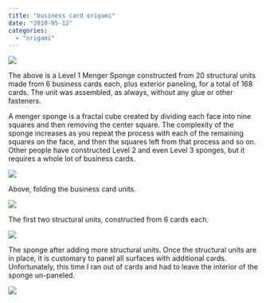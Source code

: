 ```yaml
---
title: "business card origami"
date: "2010-05-12"
categories: 
  - "origami"
---
```


[![](http://s3.media.squarespace.com/production/1431296/16917466/_PYw92neEA7o/TP7_-C4-ZwI/AAAAAAAAAJ0/9cdiDAUkRBI/s1600/business%2B1.jpg)](http://s3.media.squarespace.com/production/1431296/16917466/_PYw92neEA7o/TP7_-C4-ZwI/AAAAAAAAAJ0/9cdiDAUkRBI/s1600/business%2B1.jpg)

  
The above is a Level 1 Menger Sponge constructed from 20 structural units made from 6 business cards each, plus exterior paneling, for a total of 168 cards. The unit was assembled, as always, without any glue or other fasteners.

A menger sponge is a fractal cube created by dividing each face into nine squares and then removing the center square. The complexity of the sponge increases as you repeat the process with each of the remaining squares on the face, and then the squares left from that process and so on. Other people have constructed Level 2 and even Level 3 sponges, but it requires a whole lot of business cards.

[![](http://s3.media.squarespace.com/production/1431296/16917466/_PYw92neEA7o/TP7_-gBisfI/AAAAAAAAAJ4/2F5RT_pxTFg/s1600/business%2B2.jpg)](http://s3.media.squarespace.com/production/1431296/16917466/_PYw92neEA7o/TP7_-gBisfI/AAAAAAAAAJ4/2F5RT_pxTFg/s1600/business%2B2.jpg)

  
Above, folding the business card units.

[![](http://s3.media.squarespace.com/production/1431296/16917466/_PYw92neEA7o/TP7__JAjDqI/AAAAAAAAAJ8/Kxk3vDrgdME/s1600/business%2B3.jpg)](http://s3.media.squarespace.com/production/1431296/16917466/_PYw92neEA7o/TP7__JAjDqI/AAAAAAAAAJ8/Kxk3vDrgdME/s1600/business%2B3.jpg)

  
The first two structural units, constructed from 6 cards each.

[![](http://s3.media.squarespace.com/production/1431296/16917466/_PYw92neEA7o/TP7__ew8b7I/AAAAAAAAAKA/CndQNinelSc/s1600/business%2B4.jpg)](http://s3.media.squarespace.com/production/1431296/16917466/_PYw92neEA7o/TP7__ew8b7I/AAAAAAAAAKA/CndQNinelSc/s1600/business%2B4.jpg)

  
The sponge after adding more structural units. Once the structural units are in place, it is customary to panel all surfaces with additional cards. Unfortunately, this time I ran out of cards and had to leave the interior of the sponge un-paneled.

[![](http://s3.media.squarespace.com/production/1431296/16917466/_PYw92neEA7o/TP7__7schCI/AAAAAAAAAKE/5sP-aUnnVMg/s1600/business%2B5.jpg)](http://s3.media.squarespace.com/production/1431296/16917466/_PYw92neEA7o/TP7__7schCI/AAAAAAAAAKE/5sP-aUnnVMg/s1600/business%2B5.jpg)
